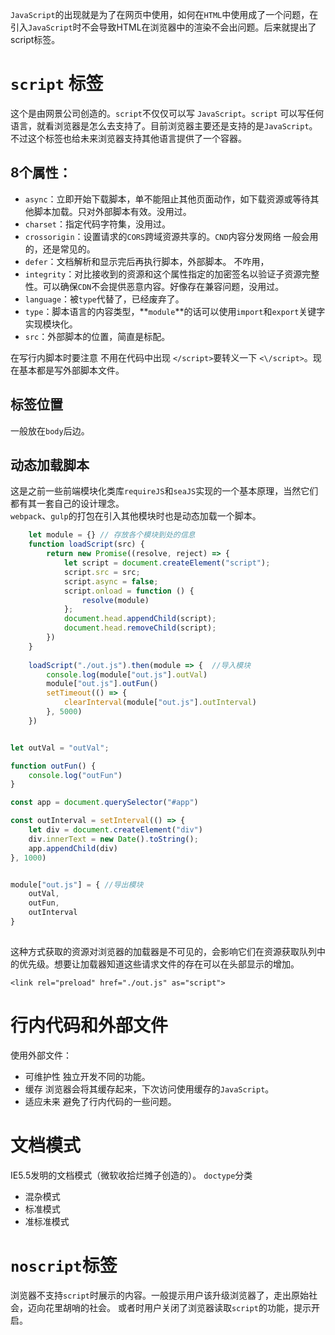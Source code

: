 `JavaScript`的出现就是为了在网页中使用，如何在`HTML`中使用成了一个问题，在引入`JavaScript`时不会导致HTML在浏览器中的渲染不会出问题。后来就提出了script标签。

# `script` 标签

这个是由网景公司创造的。`script`不仅仅可以写 `JavaScript`。`script` 可以写任何语言，就看浏览器是怎么去支持了。目前浏览器主要还是支持的是`JavaScript`。不过这个标签也给未来浏览器支持其他语言提供了一个容器。  

## 8个属性：
* `async`：立即开始下载脚本，单不能阻止其他页面动作，如下载资源或等待其他脚本加载。只对外部脚本有效。没用过。  
* `charset`：指定代码字符集，没用过。  
* `crossorigin`：设置请求的`CORS`跨域资源共享的。`CND`内容分发网络  一般会用的，还是常见的。
* `defer`：文档解析和显示完后再执行脚本，外部脚本。 不咋用，
* `integrity`：对比接收到的资源和这个属性指定的加密签名以验证子资源完整性。可以确保`CDN`不会提供恶意内容。好像存在兼容问题，没用过。
* `language`：被`type`代替了，已经废弃了。
* `type`：脚本语言的内容类型，**`module`**的话可以使用`import`和`export`关键字实现模块化。
* `src`：外部脚本的位置，简直是标配。

在写行内脚本时要注意 不用在代码中出现 `</script>`要转义一下 `<\/script>`。现在基本都是写外部脚本文件。

## 标签位置
一般放在`body`后边。

## 动态加载脚本
这是之前一些前端模块化类库`requireJS`和`seaJS`实现的一个基本原理，当然它们都有其一套自己的设计理念。  
`webpack`、`gulp`的打包在引入其他模块时也是动态加载一个脚本。

```javascript
    let module = {} // 存放各个模块到处的信息
    function loadScript(src) {
        return new Promise((resolve, reject) => {
            let script = document.createElement("script");
            script.src = src;
            script.async = false;
            script.onload = function () {
                resolve(module)
            };
            document.head.appendChild(script);
            document.head.removeChild(script);
        })
    }
    
    loadScript("./out.js").then(module => {  //导入模块
        console.log(module["out.js"].outVal)
        module["out.js"].outFun()
        setTimeout(() => {
            clearInterval(module["out.js"].outInterval)
        }, 5000)
    })
```
```javascript

let outVal = "outVal";

function outFun() {
    console.log("outFun")
}

const app = document.querySelector("#app")

const outInterval = setInterval(() => {
    let div = document.createElement("div")
    div.innerText = new Date().toString();
    app.appendChild(div)
}, 1000)


module["out.js"] = { //导出模块
    outVal,
    outFun,
    outInterval
}
 
```

这种方式获取的资源对浏览器的加载器是不可见的，会影响它们在资源获取队列中的优先级。想要让加载器知道这些请求文件的存在可以在头部显示的增加。

`<link rel="preload" href="./out.js" as="script">`


# 行内代码和外部文件

使用外部文件：  
* 可维护性  独立开发不同的功能。
* 缓存  浏览器会将其缓存起来，下次访问使用缓存的`JavaScript`。
* 适应未来  避免了行内代码的一些问题。

# 文档模式

IE5.5发明的文档模式（微软收拾烂摊子创造的）。
`doctype`分类
* 混杂模式
* 标准模式
* 准标准模式

# `noscript`标签

浏览器不支持`script`时展示的内容。一般提示用户该升级浏览器了，走出原始社会，迈向花里胡哨的社会。 
或者时用户关闭了浏览器读取`script`的功能，提示开启。



